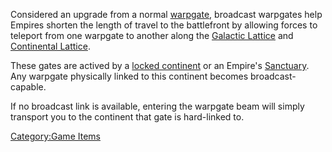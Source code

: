 Considered an upgrade from a normal [warpgate](../locations/Warpgate.md),
broadcast warpgates help Empires shorten the length of travel to the
battlefront by allowing forces to teleport from one warpgate to another
along the [Galactic Lattice](../terminology/Galactic_Lattice.md) and
[Continental Lattice](../terminology/Lattice.md).

These gates are actived by a [locked
continent](continent_lock.md) or an Empire's
[Sanctuary](../locations/Sanctuary.md). Any warpgate physically linked to
this continent becomes broadcast-capable.

If no broadcast link is available, entering the warpgate beam will
simply transport you to the continent that gate is hard-linked to.

[Category:Game Items](../Category:Game_Items.md)

